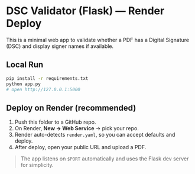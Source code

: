 # DSC Validator (Flask) — Render Deploy

This is a minimal web app to validate whether a PDF has a Digital Signature (DSC) and display signer names if available.

## Local Run
```bash
pip install -r requirements.txt
python app.py
# open http://127.0.0.1:5000
```

## Deploy on Render (recommended)
1. Push this folder to a GitHub repo.
2. On Render, **New → Web Service** → pick your repo.
3. Render auto-detects `render.yaml`, so you can accept defaults and deploy.
4. After deploy, open your public URL and upload a PDF.

> The app listens on `$PORT` automatically and uses the Flask dev server for simplicity.